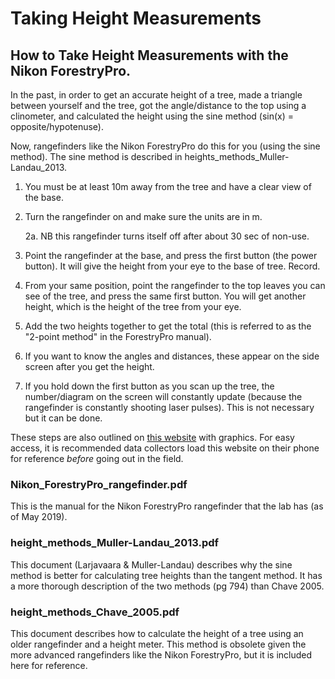 # Taking Height Measurements

## How to Take Height Measurements with the Nikon ForestryPro.
In the past, in order to get an accurate height of a tree, made a triangle between yourself and the tree, got the angle/distance to the top using a clinometer, and calculated the height using the sine method (sin(x) = opposite/hypotenuse).

Now, rangefinders like the Nikon ForestryPro do this for you (using the sine method). The sine method is described in heights_methods_Muller-Landau_2013.
1. You must be at least 10m away from the tree and have a clear view of the base.
2. Turn the rangefinder on and make sure the units are in m.

    2a. NB this rangefinder turns itself off after about 30 sec of non-use.

3. Point the rangefinder at the base, and press the first button (the power button). It will give the height from your eye to the base of tree. Record.
4. From your same position, point the rangefinder to the top leaves you can see of the tree, and press the same first button. You will get another height, which is the height of the tree from your eye.
5. Add the two heights together to get the total (this is referred to as the "2-point method" in the ForestryPro manual).
6. If you want to know the angles and distances, these appear on the side screen after you get the height.
7. If you hold down the first button as you scan up the tree, the number/diagram on the screen will constantly update (because the rangefinder is constantly shooting laser pulses). This is not necessary but it can be done.

These steps are also outlined on [this website](https://www.monumentaltrees.com/en/content/measuringheight/) with graphics. For easy access, it is recommended data collectors load this website on their phone for reference *before* going out in the field.

### Nikon_ForestryPro_rangefinder.pdf
This is the manual for the Nikon ForestryPro rangefinder that the lab has (as of May 2019).

### height_methods_Muller-Landau_2013.pdf
This document (Larjavaara & Muller-Landau) describes why the sine method is better for calculating tree heights than the tangent method. It has a more thorough description of the two methods (pg 794) than Chave 2005.

### height_methods_Chave_2005.pdf
This document describes how to calculate the height of a tree using an older rangefinder and a height meter. This method is obsolete given the more advanced rangefinders like the Nikon ForestryPro, but it is included here for reference.



